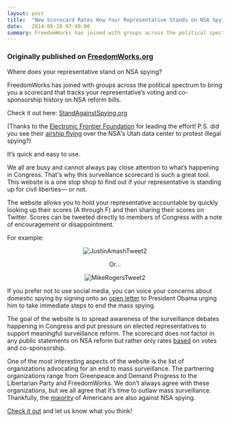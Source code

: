 ```yaml
---
layout: post
title:  "New Scorecard Rates How Your Representative Stands on NSA Spying"
date:   2014-06-28 07:40:00
summary: FreedomWorks has joined with groups across the political spectrum to bring you a scorecard that tracks your representative’s voting and co-sponsorship history on NSA reform bills.
---
```


 <h3>Originally published on <a href="http://www.freedomworks.org/content/new-scorecard-see-how-your-representative-stands-nsa-spying">FreedomWorks.org</a></h3>

<p>           </p>
<p>Where does your representative stand on NSA spying?</p>

<p>FreedomWorks has joined with groups across the political spectrum to bring you a scorecard that tracks your representative’s voting and co-sponsorship history on NSA reform bills.</p>

<p>Check it out here: <a href="https://standagainstspying.org?r=fw">StandAgainstSpying.org</a></p>

<p>(Thanks to the <a href="https://www.eff.org/">Electronic Frontier Foundation</a> for leading the effort! P.S. did you see their <a href="https://www.eff.org/press/releases/diverse-groups-fly-airship-over-nsas-utah-data-center-protest-illegal-internet-spying">airship flying</a> over the NSA's Utah data center to protest illegal spying?)</p>

<p>It’s quick and easy to use.</p>

<p>We all are busy and cannot always pay close attention to what’s happening in Congress. That's why this surveillance scorecard is such a great tool. This website is a one stop shop to find out if your representative is standing up for civil liberties— or not.</p>

<p>The website allows you to hold your representative accountable by quickly looking up their scores (A through F) and then sharing their scores on Twitter. Scores can be tweeted directly to members of Congress with a note of encouragement or disappointment.</p>

<p>For example:</p>
<center> 
<p><img src="https://supporters.eff.org/sites/default/files/JustinAmashtweetNSA.png" alt="JustinAmashTweet2" /></p>

<p>Or...</p>

<p><img src="https://supporters.eff.org/sites/default/files/mikerogerstweetNSA.png" alt="MikeRogersTweet2" /></p></center> 

<p>If you prefer not to use social media, you can voice your concerns about domestic spying by signing onto an <a href="https://standagainstspying.org/#letter-signup">open letter</a> to President Obama urging him to take immediate steps to end the mass spying.</p>

<p>The goal of the website is to spread awareness of the surveillance debates happening in Congress and put pressure on elected representatives to support meaningful surveillance reform. The scorecard does not factor in any public statements on NSA reform but rather only rates <a href="https://standagainstspying.org/methodology/">based</a> on votes and co-sponsorship.</p>

<p>One of the most interesting aspects of the website is the list of organizations advocating for an end to mass surveillance. The partnering organizations range from Greenpeace and Demand Progress to the Libertarian Party and FreedomWorks. We don’t always agree with these organizations, but we all agree that it’s time to outlaw mass surveillance. Thankfully, the <a href="https://www.eff.org/deeplinks/2013/10/polls-continue-show-majority-americans-against-nsa-spying">majority</a> of Americans are also against NSA spying.</p>

<p><a href="https://standagainstspying.org?r=fw">Check it out</a> and let us know what you think!</p>